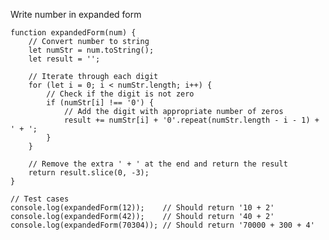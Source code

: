 Write number in expanded form

    function expandedForm(num) {
        // Convert number to string
        let numStr = num.toString();
        let result = '';
    
        // Iterate through each digit
        for (let i = 0; i < numStr.length; i++) {
            // Check if the digit is not zero
            if (numStr[i] !== '0') {
                // Add the digit with appropriate number of zeros
                result += numStr[i] + '0'.repeat(numStr.length - i - 1) + ' + ';
            }
        }
    
        // Remove the extra ' + ' at the end and return the result
        return result.slice(0, -3);
    }
    
    // Test cases
    console.log(expandedForm(12));    // Should return '10 + 2'
    console.log(expandedForm(42));    // Should return '40 + 2'
    console.log(expandedForm(70304)); // Should return '70000 + 300 + 4'
